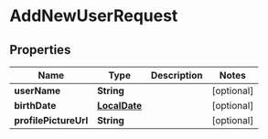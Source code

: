 
# AddNewUserRequest

## Properties
Name | Type | Description | Notes
------------ | ------------- | ------------- | -------------
**userName** | **String** |  |  [optional]
**birthDate** | [**LocalDate**](LocalDate.md) |  |  [optional]
**profilePictureUrl** | **String** |  |  [optional]



